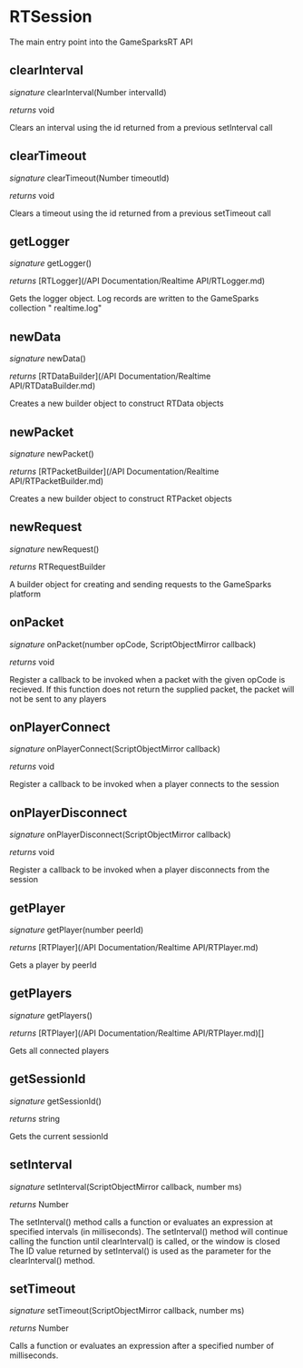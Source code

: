 # RTSession

The main entry point into the GameSparksRT API


## clearInterval
_signature_ clearInterval(Number intervalId)</p>
_returns_ void</p>
Clears an interval using the id returned from a previous setInterval call

## clearTimeout
_signature_ clearTimeout(Number timeoutId)</p>
_returns_ void</p>
Clears a timeout using the id returned from a previous setTimeout call

## getLogger
_signature_ getLogger()</p>
_returns_ [RTLogger](/API Documentation/Realtime API/RTLogger.md)</p>
Gets the logger object. Log records are written to the GameSparks collection " realtime.log"

## newData
_signature_ newData()</p>
_returns_ [RTDataBuilder](/API Documentation/Realtime API/RTDataBuilder.md)</p>
Creates a new builder object to construct RTData objects

## newPacket
_signature_ newPacket()</p>
_returns_ [RTPacketBuilder](/API Documentation/Realtime API/RTPacketBuilder.md)</p>
Creates a new builder object to construct RTPacket objects

## newRequest
_signature_ newRequest()</p>
_returns_ RTRequestBuilder</p>
A builder object for creating and sending requests to the GameSparks platform

## onPacket
_signature_ onPacket(number opCode, ScriptObjectMirror callback)</p>
_returns_ void</p>
Register a callback to be invoked when a packet with the given opCode is recieved. If this function does not return the supplied packet, the packet will not be sent to any players

## onPlayerConnect
_signature_ onPlayerConnect(ScriptObjectMirror callback)</p>
_returns_ void</p>
Register a callback to be invoked when a player connects to the session

## onPlayerDisconnect
_signature_ onPlayerDisconnect(ScriptObjectMirror callback)</p>
_returns_ void</p>
Register a callback to be invoked when a player disconnects from the session

## getPlayer
_signature_ getPlayer(number peerId)</p>
_returns_ [RTPlayer](/API Documentation/Realtime API/RTPlayer.md)</p>
Gets a player by peerId

## getPlayers
_signature_ getPlayers()</p>
_returns_ [RTPlayer](/API Documentation/Realtime API/RTPlayer.md)[]</p>
Gets all connected players

## getSessionId
_signature_ getSessionId()</p>
_returns_ string</p>
Gets the current sessionId

## setInterval
_signature_ setInterval(ScriptObjectMirror callback, number ms)</p>
_returns_ Number</p>
The setInterval() method calls a function or evaluates an expression at specified intervals (in milliseconds).
The setInterval() method will continue calling the function until clearInterval() is called, or the window is closed
The ID value returned by setInterval() is used as the parameter for the clearInterval() method.

## setTimeout
_signature_ setTimeout(ScriptObjectMirror callback, number ms)</p>
_returns_ Number</p>
Calls a function or evaluates an expression after a specified number of milliseconds.

